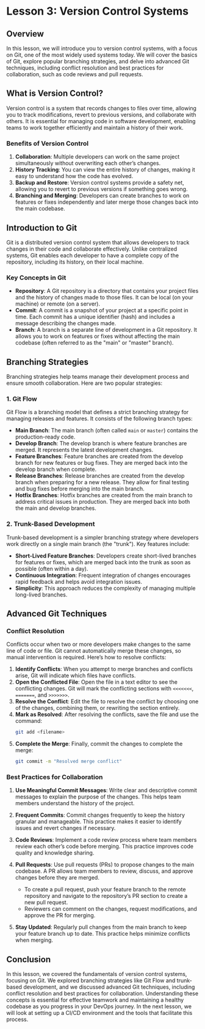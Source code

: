 # Lesson 3: Version Control Systems

## Overview

In this lesson, we will introduce you to version control systems, with a focus on Git, one of the most widely used systems today. We will cover the basics of Git, explore popular branching strategies, and delve into advanced Git techniques, including conflict resolution and best practices for collaboration, such as code reviews and pull requests.

## What is Version Control?

Version control is a system that records changes to files over time, allowing you to track modifications, revert to previous versions, and collaborate with others. It is essential for managing code in software development, enabling teams to work together efficiently and maintain a history of their work.

### Benefits of Version Control

1. **Collaboration**: Multiple developers can work on the same project simultaneously without overwriting each other’s changes.
2. **History Tracking**: You can view the entire history of changes, making it easy to understand how the code has evolved.
3. **Backup and Restore**: Version control systems provide a safety net, allowing you to revert to previous versions if something goes wrong.
4. **Branching and Merging**: Developers can create branches to work on features or fixes independently and later merge those changes back into the main codebase.

## Introduction to Git

Git is a distributed version control system that allows developers to track changes in their code and collaborate effectively. Unlike centralized systems, Git enables each developer to have a complete copy of the repository, including its history, on their local machine.

### Key Concepts in Git

- **Repository**: A Git repository is a directory that contains your project files and the history of changes made to those files. It can be local (on your machine) or remote (on a server).
- **Commit**: A commit is a snapshot of your project at a specific point in time. Each commit has a unique identifier (hash) and includes a message describing the changes made.
- **Branch**: A branch is a separate line of development in a Git repository. It allows you to work on features or fixes without affecting the main codebase (often referred to as the "main" or "master" branch).

## Branching Strategies

Branching strategies help teams manage their development process and ensure smooth collaboration. Here are two popular strategies:

### 1. Git Flow

Git Flow is a branching model that defines a strict branching strategy for managing releases and features. It consists of the following branch types:

- **Main Branch**: The main branch (often called `main` or `master`) contains the production-ready code.
- **Develop Branch**: The develop branch is where feature branches are merged. It represents the latest development changes.
- **Feature Branches**: Feature branches are created from the develop branch for new features or bug fixes. They are merged back into the develop branch when complete.
- **Release Branches**: Release branches are created from the develop branch when preparing for a new release. They allow for final testing and bug fixes before merging into the main branch.
- **Hotfix Branches**: Hotfix branches are created from the main branch to address critical issues in production. They are merged back into both the main and develop branches.

### 2. Trunk-Based Development

Trunk-based development is a simpler branching strategy where developers work directly on a single main branch (the "trunk"). Key features include:

- **Short-Lived Feature Branches**: Developers create short-lived branches for features or fixes, which are merged back into the trunk as soon as possible (often within a day).
- **Continuous Integration**: Frequent integration of changes encourages rapid feedback and helps avoid integration issues.
- **Simplicity**: This approach reduces the complexity of managing multiple long-lived branches.

## Advanced Git Techniques

### Conflict Resolution

Conflicts occur when two or more developers make changes to the same line of code or file. Git cannot automatically merge these changes, so manual intervention is required. Here’s how to resolve conflicts:

1. **Identify Conflicts**: When you attempt to merge branches and conflicts arise, Git will indicate which files have conflicts.
2. **Open the Conflicted File**: Open the file in a text editor to see the conflicting changes. Git will mark the conflicting sections with `<<<<<<<`, `=======`, and `>>>>>>>`.
3. **Resolve the Conflict**: Edit the file to resolve the conflict by choosing one of the changes, combining them, or rewriting the section entirely.
4. **Mark as Resolved**: After resolving the conflicts, save the file and use the command:
   ```bash
   git add <filename>
   ```
5. **Complete the Merge**: Finally, commit the changes to complete the merge:
   ```bash
   git commit -m "Resolved merge conflict"
   ```

### Best Practices for Collaboration

1. **Use Meaningful Commit Messages**: Write clear and descriptive commit messages to explain the purpose of the changes. This helps team members understand the history of the project.
   
2. **Frequent Commits**: Commit changes frequently to keep the history granular and manageable. This practice makes it easier to identify issues and revert changes if necessary.

3. **Code Reviews**: Implement a code review process where team members review each other’s code before merging. This practice improves code quality and knowledge sharing.

4. **Pull Requests**: Use pull requests (PRs) to propose changes to the main codebase. A PR allows team members to review, discuss, and approve changes before they are merged. 

   - To create a pull request, push your feature branch to the remote repository and navigate to the repository’s PR section to create a new pull request.
   - Reviewers can comment on the changes, request modifications, and approve the PR for merging.

5. **Stay Updated**: Regularly pull changes from the main branch to keep your feature branch up to date. This practice helps minimize conflicts when merging.

## Conclusion

In this lesson, we covered the fundamentals of version control systems, focusing on Git. We explored branching strategies like Git Flow and trunk-based development, and we discussed advanced Git techniques, including conflict resolution and best practices for collaboration. Understanding these concepts is essential for effective teamwork and maintaining a healthy codebase as you progress in your DevOps journey. In the next lesson, we will look at setting up a CI/CD environment and the tools that facilitate this process.
